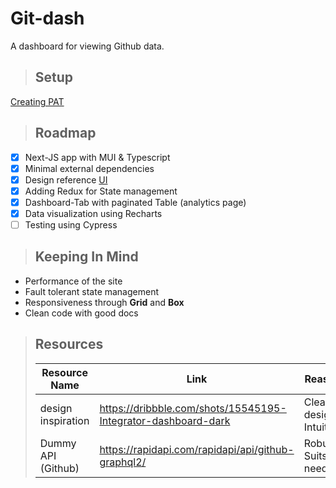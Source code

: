 # Git-dash

A dashboard for viewing Github data.

> ## Setup

[Creating PAT](https://docs.github.com/en/github/authenticating-to-github/keeping-your-account-and-data-secure/creating-a-personal-access-token)

> ## Roadmap

- [x] Next-JS app with MUI & Typescript
- [x] Minimal external dependencies
- [x] Design reference [UI](https://dribbble.com/shots/15545195-Integrator-dashboard-dark)
- [x] Adding Redux for State management
- [x] Dashboard-Tab with paginated Table (analytics page)
- [x] Data visualization using Recharts
- [ ] Testing using Cypress
      <br>

> ## Keeping In Mind

- Performance of the site
- Fault tolerant state management
- Responsiveness through **Grid** and **Box**
- Clean code with good docs
  <br>

> ## Resources
>
> | Resource Name      | Link                                                          | Reason                  |
> | ------------------ | ------------------------------------------------------------- | ----------------------- |
> | design inspiration | https://dribbble.com/shots/15545195-Integrator-dashboard-dark | Clean design, Intuitive |
> | Dummy API (Github) | https://rapidapi.com/rapidapi/api/github-graphql2/            | Robust, Suits needs     |

<br>
